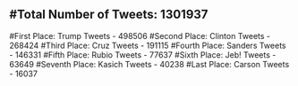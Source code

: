 #Total Number of Tweets: 1301937 
---
#First Place: Trump Tweets - 498506
#Second Place: Clinton Tweets - 268424
#Third Place: Cruz Tweets - 191115
#Fourth Place: Sanders Tweets - 146331
#Fifth Place: Rubio Tweets - 77637
#Sixth Place: Jeb! Tweets - 63649
#Seventh Place: Kasich Tweets - 40238
#Last Place: Carson Tweets - 16037
